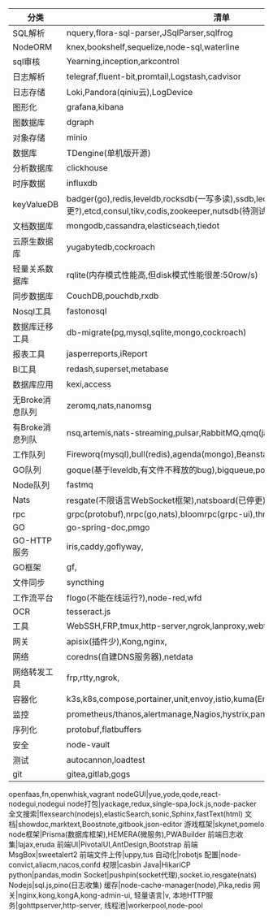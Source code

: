 分类|清单|
-|-|
SQL解析 |nquery,flora-sql-parser,JSqlParser,sqlfrog
NodeORM|knex,bookshelf,sequelize,node-sql,waterline
sql审核|Yearning,inception,arkcontrol
日志解析 |telegraf,fluent-bit,promtail,Logstash,cadvisor
日志存储|Loki,Pandora(qiniu云),LogDevice
图形化|grafana,kibana
图数据库|dgraph
对象存储|minio
数据库|TDengine(单机版开源)
分析数据库|clickhouse
时序数据|influxdb
keyValueDB|badger(go),redis,leveldb,rocksdb(一写多读),ssdb,ledisdb,ardb(停更?),etcd,consul,tikv,codis,zookeeper,nutsdb(待测试性能)
文档数据库|mongodb,cassandra,elasticseach,tiedot
云原生数据库|yugabytedb,cockroach
轻量关系数据库|rqlite(内存模式性能高,但disk模式性能很差:50row/s)
同步数据库|CouchDB,pouchdb,rxdb
Nosql工具|fastonosql
数据库迁移工具|db-migrate(pg,mysql,sqlite,mongo,cockroach)
报表工具|jasperreports,iReport
BI工具|redash,superset,metabase
数据库应用|kexi,access
无Broke消息队列|zeromq,nats,nanomsg
有Broke消息列队|nsq,artemis,nats-streaming,pulsar,RabbitMQ,qmq(java),kafka,liftbridge
工作队列|Fireworq(mysql),bull(redis),agenda(mongo),Beanstalk(c),Celery,resque
GO队列|goque(基于leveldb,有文件不释放的bug),bigqueue,pogreb
Node队列|fastmq
Nats|resgate(不限语言WebSocket框架),natsboard(已停更),nats-rest-config-proxy
rpc|grpc(protobuf),nrpc(go,nats),bloomrpc(grpc-ui),thrift,netty,zyre
GO|go-spring-doc,pmgo
GO-HTTP服务|iris,caddy,goflyway,
GO框架|gf,
文件同步|syncthing
工作流平台|flogo(不能在线运行?),node-red,wfd
OCR|tesseract.js
工具|WebSSH,FRP,tmux,http-server,ngrok,lanproxy,webterminal
网关|apisix(插件少),Kong,nginx,
网络|coredns(自建DNS服务器),netdata
网络转发工具|frp,rtty,ngrok,
容器化|k3s,k8s,compose,portainer,unit,envoy,istio,kuma(Envoy),ambassador
监控|prometheus/thanos,alertmanage,Nagios,hystrix,pandora(nodejs),alinode(nodejs)
序列化|protobuf,flatbuffers
安全|node-vault
测试|autocannon,loadtest
git|gitea,gitlab,gogs
openfaas,fn,openwhisk,vagrant
nodeGUI|yue,yode,qode,react-nodegui,nodegui
node打包|yackage,redux,single-spa,lock.js,node-packer
全文搜索|flexsearch(nodejs),elasticSearch,sonic,Sphinx,fastText(html)
文档|showdoc,marktext,Boostnote,gitbook,json-editor
游戏框架|skynet,pomelo
node框架|Prisma(数据库框架),HEMERA(微服务),PWABuilder
前端日志收集|lajax,eruda
前端UI|PivotalUI,AntDesign,Bootstrap
前端MsgBox|sweetalert2
前端文件上传|uppy,tus
自动化|robotjs
配置|node-convict,aliacm,nacos,confd
权限|casbin
Java|HikariCP
python|pandas,modin
Socket|pushpin(socket代理),socket.io,resgate(nats)
Nodejs|sql.js,pino(日志收集)
缓存|node-cache-manager(node),Pika,redis
网关|nginx,kong,kongA,kong-admin-ui,
轻量语言|v,
本地HTTP服务|gohttpserver,http-server,
线程池|workerpool,node-pool


